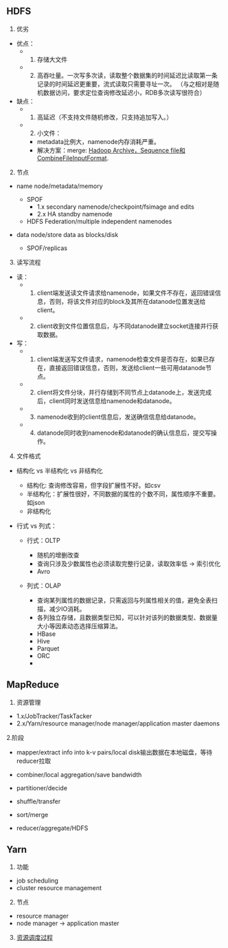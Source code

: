 ## HDFS
1. 优劣
  - 优点：
    - 1. 存储大文件
    - 2. 高吞吐量。一次写多次读，读取整个数据集的时间延迟比读取第一条记录的时间延迟更重要，流式读取只需要寻址一次。
        （与之相对是随机数据访问，要求定位查询修改延迟小，RDB多次读写很符合）
  - 缺点：
    - 1. 高延迟（不支持文件随机修改，只支持追加写入。）
    - 2. 小文件：
      - metadata比例大，namenode内存消耗严重。
      - 解决方案：merge: [Hadoop Archive，Sequence file和CombineFileInputFormat](https://developer.aliyun.com/article/373605).

2. 节点
  - name node/metadata/memory
     - SPOF
        - 1.x secondary namenode/checkpoint/fsimage and edits
        - 2.x HA standby namenode
     - HDFS Federation/multiple independent namenodes

  - data node/store data as blocks/disk
    - SPOF/replicas
    
3. 读写流程
  - 读：
    - 1. client端发送读文件请求给namenode，如果文件不存在，返回错误信息，否则，将该文件对应的block及其所在datanode位置发送给client。
    - 2. client收到文件位置信息后，与不同datanode建立socket连接并行获取数据。
  - 写：
    - 1. client端发送写文件请求，namenode检查文件是否存在，如果已存在，直接返回错误信息，否则，发送给client一些可用datanode节点。
    - 2. client将文件分块，并行存储到不同节点上datanode上，发送完成后，client同时发送信息给namenode和datanode。
    - 3. namenode收到的client信息后，发送确信信息给datanode。
    - 4. datanode同时收到namenode和datanode的确认信息后，提交写操作。   


4. 文件格式
  - 结构化 vs 半结构化 vs 非结构化
    - 结构化: 查询修改容易，但字段扩展性不好。如csv
    - 半结构化：扩展性很好，不同数据的属性的个数不同，属性顺序不重要。如json
    - 非结构化
    
  - 行式 vs 列式：
    - 行式：OLTP
      - 随机的增删改查
      - 查询只涉及少数属性也必须读取完整行记录，读取效率低 -> 索引优化
      - Avro
      
    - 列式：OLAP
      - 查询某列属性的数据记录，只需返回与列属性相关的值，避免全表扫描，减少IO消耗。
      - 各列独立存储，且数据类型已知，可以针对该列的数据类型、数据量大小等因素动态选择压缩算法。
      - HBase
      - Hive
      - Parquet
      - ORC
      -
    
    
  
  
    



## MapReduce
1. 资源管理
  - 1.x/JobTracker/TaskTacker
  - 2.x/Yarn/resource manager/node manager/application master daemons

2.阶段
  - mapper/extract info into k-v pairs/local disk输出数据在本地磁盘，等待reducer拉取
  - combiner/local aggregation/save bandwidth
  
  - partitioner/decide
  - shuffle/transfer
  - sort/merge
  - reducer/aggregate/HDFS


## Yarn
1. 功能
  - job scheduling
  - cluster resource management

2. 节点
  - resource manager
  - node manager -> application master  
 
3. [资源调度过程](https://www.jianshu.com/p/2c2a1c79add9)


```

